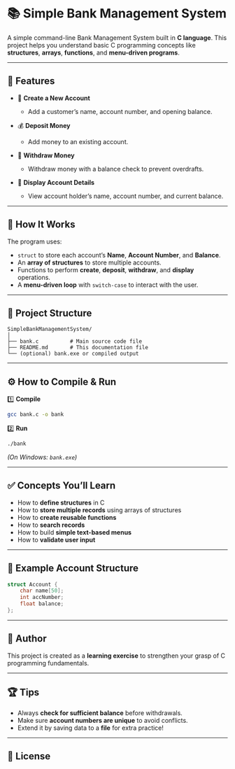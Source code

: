 

# 📚 Simple Bank Management System

A simple command-line Bank Management System built in **C language**.
This project helps you understand basic C programming concepts like **structures**, **arrays**, **functions**, and **menu-driven programs**.

---

## 🚀 Features

* 📌 **Create a New Account**

  * Add a customer’s name, account number, and opening balance.
* 💰 **Deposit Money**

  * Add money to an existing account.
* 💸 **Withdraw Money**

  * Withdraw money with a balance check to prevent overdrafts.
* 📄 **Display Account Details**

  * View account holder’s name, account number, and current balance.

---

## 🔧 How It Works

The program uses:

* `struct` to store each account’s **Name**, **Account Number**, and **Balance**.
* An **array of structures** to store multiple accounts.
* Functions to perform **create**, **deposit**, **withdraw**, and **display** operations.
* A **menu-driven loop** with `switch-case` to interact with the user.

---

## 📂 Project Structure

```
SimpleBankManagementSystem/
│
├── bank.c          # Main source code file
├── README.md       # This documentation file
└── (optional) bank.exe or compiled output
```

---

## ⚙️ How to Compile & Run

1️⃣ **Compile**

```bash
gcc bank.c -o bank
```

2️⃣ **Run**

```bash
./bank
```

*(On Windows: `bank.exe`)*

---

## ✅ Concepts You’ll Learn

* How to **define structures** in C
* How to **store multiple records** using arrays of structures
* How to **create reusable functions**
* How to **search records**
* How to build **simple text-based menus**
* How to **validate user input**

---

## 📌 Example Account Structure

```c
struct Account {
    char name[50];
    int accNumber;
    float balance;
};
```

---

## 📣 Author

This project is created as a **learning exercise** to strengthen your grasp of C programming fundamentals.

---

## 🏆 Tips

* Always **check for sufficient balance** before withdrawals.
* Make sure **account numbers are unique** to avoid conflicts.
* Extend it by saving data to a **file** for extra practice!

---

## 🔗 License

